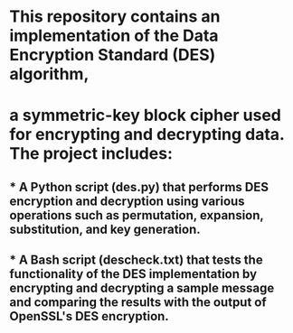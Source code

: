 # This repository contains an implementation of the Data Encryption Standard (DES) algorithm, 
# a symmetric-key block cipher used for encrypting and decrypting data. The project includes:

## * A Python script (des.py) that performs DES encryption and decryption using various operations such as permutation, expansion, substitution, and key generation.
## * A Bash script (descheck.txt) that tests the functionality of the DES implementation by encrypting and decrypting a sample message and comparing the results with the output of OpenSSL's DES encryption.
